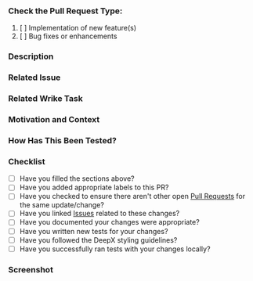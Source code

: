 <!---
Pull Request Template
- Please fill the sections below as described in the comments.
- This information simplifies collaboration and helps future readers.
- Reviewers should ask for this info to be filled when missing.
-->

<!---
PR Metadata
- Title: Provide a short summary of the PR changes.
- Assignees: Assign yourself and other direct collaborators.
- Type: Create the PR as a draft. Only set it to non-draft when it is ready to be reviewed.
- Reviewers: Only assign reviewers when the PR is ready to be reviewed.
- Labels: Only assign labels with high priority and important context. Default is label-less.
-->

### Check the Pull Request Type:
<!--- Put an `x` in the box that applies. -->

1. [ ] Implementation of new feature(s)
2. [ ] Bug fixes or enhancements

### Description
<!--- Describe your changes in detail -->

### Related Issue
<!--- This project only accepts pull requests related to open issues -->
<!--- If suggesting a new feature or change, please discuss it in an issue first -->
<!--- If fixing a bug, there should be an issue describing it with steps to reproduce -->
<!--- Please link to the issue here: -->

### Related Wrike Task
<!--- Please link to the wrike task here: -->

### Motivation and Context
<!--- Why is this change required? What problem does it solve? -->

### How Has This Been Tested?
<!--- Please describe in detail how you tested your changes. -->
<!--- Include details of your testing environment, OS, docker container, etc. -->
<!--- Include details of the tests ran, does it affect other areas of the code, etc. -->

### Checklist
<!--- Put an `x` in the boxes that apply. -->

- [ ] Have you filled the sections above?
- [ ] Have you added appropriate labels to this PR?
- [ ] Have you checked to ensure there aren't other open [Pull Requests](../../../pulls) for the same update/change?
- [ ] Have you linked [Issues](../../../issues) related to these changes?
- [ ] Have you documented your changes were appropriate?
- [ ] Have you written new tests for your changes?
- [ ] Have you followed the DeepX styling guidelines?
- [ ] Have you successfully ran tests with your changes locally?

### Screenshot 
<!--- Include any relevant screenshot. -->
<!-- Don't upload confidential images. Images in Issue will be accessible from everyone outside DeepX-inc. ???? -->
